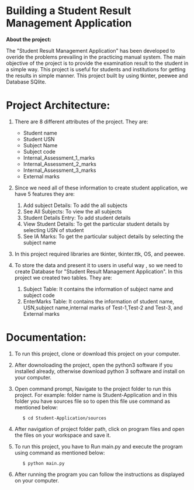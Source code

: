**Building a Student Result Management Application**
==


**About the project:**

The "Student Result Management Application" has been developed to overide the problems prevailing in the practicing manual system.
The main objective of the project is to provide the examination result to the student in a simple way.
This project is useful for students and institutions for getting the results in simple manner.
This project built by using tkinter, peewee and Database SQlite.

# Project Architecture:

1. There are 8 different attributes of the project. They are:
    * Student name
    * Student USN
    * Subject Name
    * Subject code
    * Internal_Assessment_1_marks
    * Internal_Assessment_2_marks
    * Internal_Assessment_3_marks
    * External marks
      
2. Since we need all of these information to create student application, we have 5 features they are:
      1. Add subject Details: To add the all subjects
      2. See All Subjects: To view the all subjects
      3. Student Details Entry: To add student details
      4. View Student Details: To get the particular student details by selecting USN of student
      5. See IA Marks: To get the particular subject details by selecting the subject name
      
3. In this project required libraries are tkinter, tkinter.ttk, OS, and peewee.
    
4. To store the data and present it to users in useful way , so we need to create Database for "Student Result Management Application". In this project we created two tables. They are:

      1. Subject Table: It contains the information of subject name and subject code 
      2. EnterMarks Table: It contains the information of student name, USN,subject name,internal marks of Test-1,Test-2 and Test-3, and External marks 
     
  # Documentation:
1. To run this project, clone or download this project on your computer.
2. After downoloading the project, open the python3 software if you installed already, otherwise download python 3 software and install    on your computer.
3. Open command prompt, Navigate to the project folder to run this project. For example: folder name is Student-Application and in this    folder you have sources file so to open this file use command as mentioned below:

  	      $ cd Student-Application/sources
4. After navigation of project folder path, click on program files and open the files on your workspace and save it.
5. To run this project, you have to Run main.py and execute the program using command as mentioned below:

	      $ python main.py
6. After running the program you can follow the instructions as displayed on your computer. 
